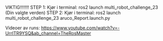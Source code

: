 VIKTIG!!!!!!!
STEP 1:
Kjør i terminal: ros2 launch multi_robot_challenge_23 (Din valgte verden)
STEP 2: 
Kjør i terminal: ros2 launch multi_robot_challenge_23 aruco_Report.launch.py

Videoer av runs:
https://www.youtube.com/watch?v=-UrrITR9YSQ&ab_channel=TheRosMaster
